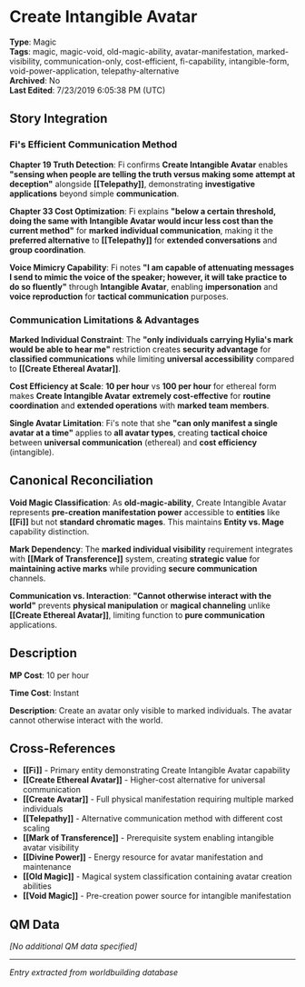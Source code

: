 # Create Intangible Avatar

**Type**: Magic  
**Tags**: magic, magic-void, old-magic-ability, avatar-manifestation, marked-visibility, communication-only, cost-efficient, fi-capability, intangible-form, void-power-application, telepathy-alternative  
**Archived**: No  
**Last Edited**: 7/23/2019 6:05:38 PM (UTC)

## Story Integration

### Fi's Efficient Communication Method
**Chapter 19 Truth Detection**: Fi confirms **Create Intangible Avatar** enables **"sensing when people are telling the truth versus making some attempt at deception"** alongside **[[Telepathy]]**, demonstrating **investigative applications** beyond simple **communication**.

**Chapter 33 Cost Optimization**: Fi explains **"below a certain threshold, doing the same with Intangible Avatar would incur less cost than the current method"** for **marked individual communication**, making it the **preferred alternative** to **[[Telepathy]]** for **extended conversations** and **group coordination**.

**Voice Mimicry Capability**: Fi notes **"I am capable of attenuating messages I send to mimic the voice of the speaker; however, it will take practice to do so fluently"** through **Intangible Avatar**, enabling **impersonation** and **voice reproduction** for **tactical communication** purposes.

### Communication Limitations & Advantages
**Marked Individual Constraint**: The **"only individuals carrying Hylia's mark would be able to hear me"** restriction creates **security advantage** for **classified communications** while limiting **universal accessibility** compared to **[[Create Ethereal Avatar]]**.

**Cost Efficiency at Scale**: **10 per hour** vs **100 per hour** for ethereal form makes **Create Intangible Avatar** **extremely cost-effective** for **routine coordination** and **extended operations** with **marked team members**.

**Single Avatar Limitation**: Fi's note that she **"can only manifest a single avatar at a time"** applies to **all avatar types**, creating **tactical choice** between **universal communication** (ethereal) and **cost efficiency** (intangible).

## Canonical Reconciliation

**Void Magic Classification**: As **old-magic-ability**, Create Intangible Avatar represents **pre-creation manifestation power** accessible to **entities** like **[[Fi]]** but not **standard chromatic mages**. This maintains **Entity vs. Mage** capability distinction.

**Mark Dependency**: The **marked individual visibility** requirement integrates with **[[Mark of Transference]]** system, creating **strategic value** for **maintaining active marks** while providing **secure communication** channels.

**Communication vs. Interaction**: **"Cannot otherwise interact with the world"** prevents **physical manipulation** or **magical channeling** unlike **[[Create Ethereal Avatar]]**, limiting function to **pure communication** applications.

## Description
**MP Cost**:
10 per hour

**Time Cost**:
Instant

**Description**:
Create an avatar only visible to marked individuals. The avatar cannot otherwise interact with the world.

## Cross-References
- **[[Fi]]** - Primary entity demonstrating Create Intangible Avatar capability
- **[[Create Ethereal Avatar]]** - Higher-cost alternative for universal communication
- **[[Create Avatar]]** - Full physical manifestation requiring multiple marked individuals
- **[[Telepathy]]** - Alternative communication method with different cost scaling
- **[[Mark of Transference]]** - Prerequisite system enabling intangible avatar visibility
- **[[Divine Power]]** - Energy resource for avatar manifestation and maintenance
- **[[Old Magic]]** - Magical system classification containing avatar creation abilities
- **[[Void Magic]]** - Pre-creation power source for intangible manifestation

## QM Data
*[No additional QM data specified]*

---
*Entry extracted from worldbuilding database*
